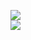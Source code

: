 [![](https://img.shields.io/badge/Made%20With-Github%20Spray-lightgrey.svg?style=for-the-badge&logo=github)](https://github.com/Annihil/github-spray#32139)  
[![](https://i.imgur.com/2DrTn0Z.gif)](https://github.com/Annihil/github-spray)